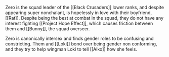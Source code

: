 Zero is the squad leader of the [[Black Crusaders]] lower ranks, and despite appearing super nonchalant, is hopelessly in love with their boyfriend, [[Rat]]. Despite being the best at combat in the squad, they do not have any interest fighting [[Project Hope Effect]], which causes friction between them and [[Bunny]], the squad overseer. 

Zero is canonically intersex and finds gender roles to be confusing and constricting. Them and [[Loki]] bond over being gender non conforming, and they try to help wingman Loki to tell [[Aiko]] how she feels. 